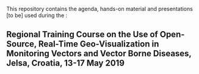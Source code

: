 This repository contains the agenda, hands-on material and presentations [to be] used during the : 


## Regional Training Course on the Use of Open-Source, Real-Time Geo-Visualization in Monitoring Vectors and Vector Borne Diseases, Jelsa, Croatia, 13-17 May 2019

